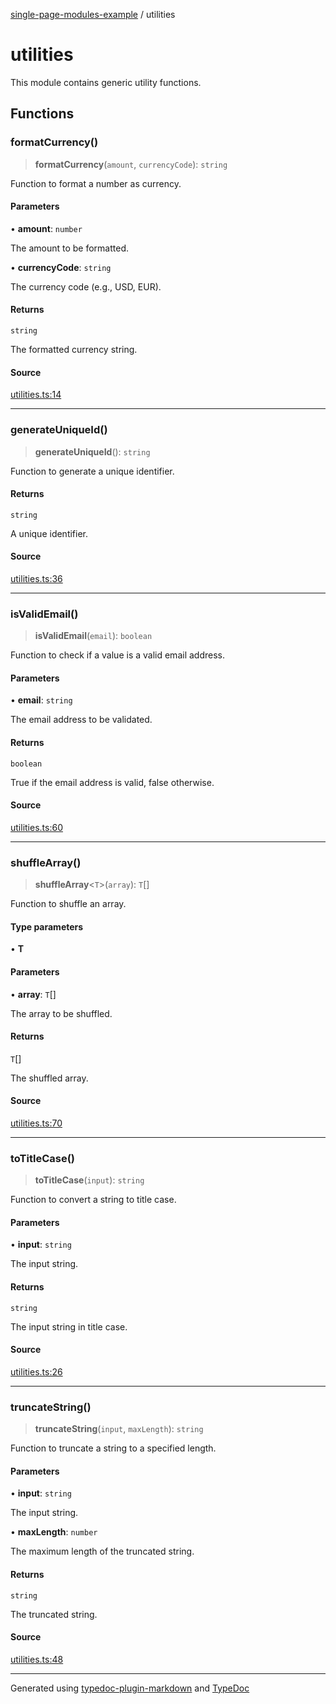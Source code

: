 [single-page-modules-example](README.md) / utilities

# utilities

This module contains generic utility functions.

## Functions

### formatCurrency()

> **formatCurrency**(`amount`, `currencyCode`): `string`

Function to format a number as currency.

#### Parameters

• **amount**: `number`

The amount to be formatted.

• **currencyCode**: `string`

The currency code (e.g., USD, EUR).

#### Returns

`string`

The formatted currency string.

#### Source

[utilities.ts:14](https://github.com/tgreyuk/typedoc-plugin-markdown-examples/blob/ce7cd91/examples/core/src/utilities.ts#L14)

***

### generateUniqueId()

> **generateUniqueId**(): `string`

Function to generate a unique identifier.

#### Returns

`string`

A unique identifier.

#### Source

[utilities.ts:36](https://github.com/tgreyuk/typedoc-plugin-markdown-examples/blob/ce7cd91/examples/core/src/utilities.ts#L36)

***

### isValidEmail()

> **isValidEmail**(`email`): `boolean`

Function to check if a value is a valid email address.

#### Parameters

• **email**: `string`

The email address to be validated.

#### Returns

`boolean`

True if the email address is valid, false otherwise.

#### Source

[utilities.ts:60](https://github.com/tgreyuk/typedoc-plugin-markdown-examples/blob/ce7cd91/examples/core/src/utilities.ts#L60)

***

### shuffleArray()

> **shuffleArray**\<`T`\>(`array`): `T`[]

Function to shuffle an array.

#### Type parameters

• **T**

#### Parameters

• **array**: `T`[]

The array to be shuffled.

#### Returns

`T`[]

The shuffled array.

#### Source

[utilities.ts:70](https://github.com/tgreyuk/typedoc-plugin-markdown-examples/blob/ce7cd91/examples/core/src/utilities.ts#L70)

***

### toTitleCase()

> **toTitleCase**(`input`): `string`

Function to convert a string to title case.

#### Parameters

• **input**: `string`

The input string.

#### Returns

`string`

The input string in title case.

#### Source

[utilities.ts:26](https://github.com/tgreyuk/typedoc-plugin-markdown-examples/blob/ce7cd91/examples/core/src/utilities.ts#L26)

***

### truncateString()

> **truncateString**(`input`, `maxLength`): `string`

Function to truncate a string to a specified length.

#### Parameters

• **input**: `string`

The input string.

• **maxLength**: `number`

The maximum length of the truncated string.

#### Returns

`string`

The truncated string.

#### Source

[utilities.ts:48](https://github.com/tgreyuk/typedoc-plugin-markdown-examples/blob/ce7cd91/examples/core/src/utilities.ts#L48)

***

Generated using [typedoc-plugin-markdown](https://www.npmjs.com/package/typedoc-plugin-markdown) and [TypeDoc](https://typedoc.org/)
